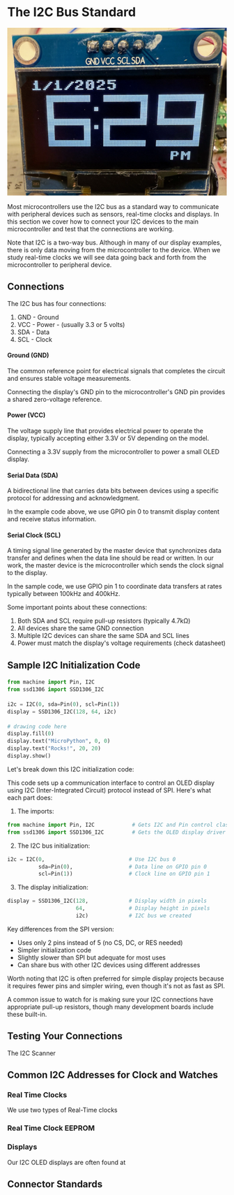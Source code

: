 # The I2C Bus Standard

![](../img/i2c-pins-on-oled.png)

Most microcontrollers use the I2C bus as a standard
way to communicate with peripheral devices such as
sensors, real-time clocks and displays.  In this
section we cover how to connect your I2C devices
to the main microcontroller and test that the connections are working.

Note that I2C is a two-way bus.  Although in many of our display examples, there is only data moving from the microcontroller to the device.  When we study real-time clocks
we will see data going back and forth from the microcontroller to peripheral device.

## Connections

The I2C bus has four connections:


1. GND - Ground
2. VCC - Power - (usually 3.3 or 5 volts)
3. SDA - Data
4. SCL - Clock


#### Ground (GND)

The common reference point for electrical signals that completes the circuit and ensures stable voltage measurements. 

Connecting the display's GND pin to the microcontroller's GND pin provides a shared zero-voltage reference.

#### Power (VCC)

The voltage supply line that provides electrical power to operate the display, typically accepting either 3.3V or 5V depending on the model.

Connecting a 3.3V supply from the microcontroller to power a small OLED display.

#### Serial Data (SDA)

A bidirectional line that carries data bits between devices using a specific protocol for addressing and acknowledgment. 

In the example code above, we use GPIO pin 0 to transmit display content and receive status information.

#### Serial Clock (SCL)

A timing signal line generated by the master device that synchronizes data transfer and defines when the data line should be read or written.  In our work, the master device is the microcontroller which sends the clock signal to the display.

In the sample code, we use GPIO pin 1 to coordinate data transfers at rates typically between 100kHz and 400kHz.

Some important points about these connections:

1.  Both SDA and SCL require pull-up resistors (typically 4.7kΩ)
2.  All devices share the same GND connection
3.  Multiple I2C devices can share the same SDA and SCL lines
4.  Power must match the display's voltage requirements (check datasheet)

## Sample I2C Initialization Code
```python
from machine import Pin, I2C
from ssd1306 import SSD1306_I2C

i2c = I2C(0, sda=Pin(0), scl=Pin(1))
display = SSD1306_I2C(128, 64, i2c)

# drawing code here
display.fill(0)
display.text("MicroPython", 0, 0)
display.text("Rocks!", 20, 20)
display.show()
```

Let's break down this I2C initialization code:

This code sets up a communication interface to control an OLED display using I2C (Inter-Integrated Circuit) protocol instead of SPI. Here's what each part does:

1. The imports:

```python
from machine import Pin, I2C            # Gets I2C and Pin control classes
from ssd1306 import SSD1306_I2C         # Gets the OLED display driver
```

2. The I2C bus initialization:

```python
i2c = I2C(0,                           # Use I2C bus 0 
          sda=Pin(0),                  # Data line on GPIO pin 0
          scl=Pin(1))                  # Clock line on GPIO pin 1
```

3. The display initialization:

```python
display = SSD1306_I2C(128,             # Display width in pixels
                      64,              # Display height in pixels 
                      i2c)             # I2C bus we created
```

Key differences from the SPI version:
- Uses only 2 pins instead of 5 (no CS, DC, or RES needed)
- Simpler initialization code
- Slightly slower than SPI but adequate for most uses
- Can share bus with other I2C devices using different addresses

Worth noting that I2C is often preferred for simple display projects because it requires fewer pins and simpler wiring, even though it's not as fast as SPI.

A common issue to watch for is making sure your I2C connections have appropriate pull-up resistors, though many development boards include these built-in.


## Testing Your Connections

The I2C Scanner

## Common I2C Addresses for Clock and Watches

### Real Time Clocks

We use two types of Real-Time clocks

### Real Time Clock EEPROM

### Displays

Our I2C OLED displays are often found at

## Connector Standards

